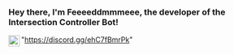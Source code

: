 ### Hey there, I'm Feeeeddmmmeee, the developer of the Intersection Controller Bot!
<img align="left" alt="IC Discord" width="22px" src="https://cdn4.iconfinder.com/data/icons/logos-and-brands/512/91_Discord_logo_logos-512.png" /> "https://discord.gg/ehC7fBmrPk" 


